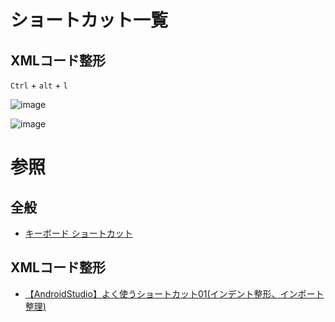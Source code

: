 # ショートカット一覧

## XMLコード整形

`Ctrl` + `alt` + `l`

![image](https://user-images.githubusercontent.com/85177462/126858051-16bd1cf1-7f5a-4315-a565-0de69fdae41f.png)

![image](https://user-images.githubusercontent.com/85177462/126858069-8babddd3-5642-4bcd-bec3-ba25baf9744a.png)

# 参照
## 全般
- [キーボード ショートカット](https://developer.android.com/studio/intro/keyboard-shortcuts?hl=ja)

## XMLコード整形
- [【AndroidStudio】よく使うショートカット01(インデント整形、インポート整理)](https://qiita.com/Nana_777/items/637273b81e2d1b55c3bb)